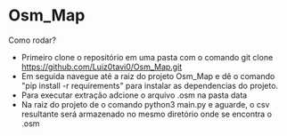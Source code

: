 # Osm_Map
Como rodar?
* Primeiro clone o repositório em uma pasta com o comando git clone https://github.com/Luiz0tavi0/Osm_Map.git
* Em seguida navegue até a raiz do projeto Osm_Map e dê o comando "pip install -r requirements" para instalar as dependencias do projeto.
* Para executar extração adcione o arquivo .osm na pasta data
* Na raiz do projeto de o comando python3 main.py e aguarde, o csv resultante será armazenado no mesmo diretório onde se encontra o .osm
